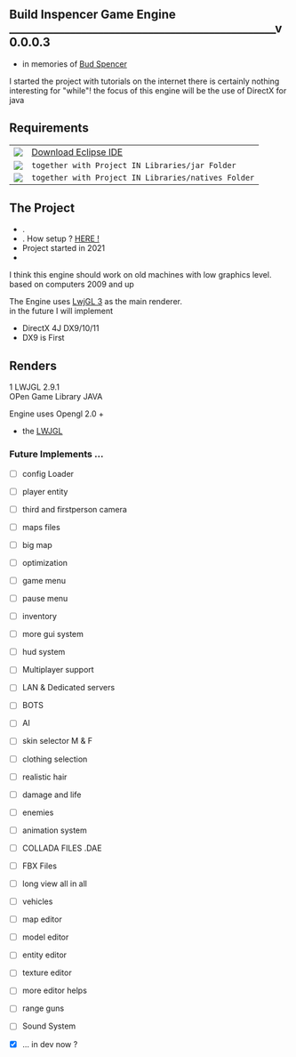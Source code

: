 ## Build Inspencer Game Engine ________________________________________________v0.0.0.3  
  * in memories of [Bud Spencer](https://en.wikipedia.org/wiki/Bud_Spencer)
  
  
  I started the project with tutorials on the internet there is certainly nothing interesting for "while"! the focus of this engine will be the use of DirectX for java
  
  ## Requirements

|||
|-|-|
| <img src="https://img.shields.io/badge/Eclipse%20IDE-E374B0?style=for-the-badge&logo=eclipse&logoColor=white" /> | [ Download Eclipse IDE ](https://www.eclipse.org/downloads/) |
| <img src="https://img.shields.io/badge/LWJGL-000000?style=for-the-badge&logo=opengl&logoColor=white" />                     | `together with Project IN Libraries/jar Folder`                      |
| <img src="https://img.shields.io/badge/NATIVES-000000?style=for-the-badge&logo=&logoColor=white" />                     | `together with Project IN Libraries/natives Folder` |

 
  
  ## The Project  ##
  * .
  * .  How setup ?  [ HERE !](https://github.com/NikuraCorp/build-inspencer-Engine/wiki/How-to-setup-it-in-Eclipse-IDE-%3F)
   * Project started in 2021  
   * 
I think this engine should work on old machines with low graphics level. based on computers 2009 and up
  
  The Engine uses [LwjGL 3](https://www.lwjgl.org) as the main renderer.   
  in the future I will implement  
  
  * DirectX 4J    DX9/10/11
  * DX9 is First
    
##  Renders

1 LWJGL 2.9.1   
OPen Game Library JAVA  

Engine uses Opengl 2.0 +
*  the [LWJGL](https://www.lwjgl.org/guide)
  
  
### Future Implements ...
</div>

- [ ] config Loader
- [ ] player entity
- [ ] third and firstperson camera  
- [ ] maps files  
- [ ] big map  
- [ ] optimization  
- [ ] game menu
- [ ] pause menu
- [ ] inventory
- [ ] more gui system
- [ ] hud system
- [ ] Multiplayer support
- [ ] LAN & Dedicated servers
- [ ] BOTS
- [ ] AI
- [ ] skin selector M & F
- [ ] clothing selection
- [ ] realistic hair
- [ ] damage and life
- [ ] enemies
- [ ] animation system
- [ ] COLLADA FILES .DAE
- [ ] FBX Files 
- [ ] long view all in all
- [ ] vehicles
- [ ] map editor
- [ ] model editor
- [ ] entity editor
- [ ] texture editor
- [ ] more editor helps
- [ ] range guns
- [ ] Sound System
- [x] ... in dev now ?

